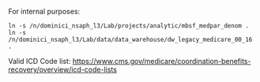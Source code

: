 For internal purposes:

```
ln -s /n/dominici_nsaph_l3/Lab/projects/analytic/mbsf_medpar_denom .
ln -s /n/dominici_nsaph_l3/Lab/data/data_warehouse/dw_legacy_medicare_00_16 .
```

Valid ICD Code list: 
https://www.cms.gov/medicare/coordination-benefits-recovery/overview/icd-code-lists 
